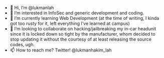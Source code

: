 - 👋 Hi, I’m @lukmanlah
- 👀 I’m interested in InfoSec and generic development and coding.
- 🌱 I’m currently learning Web Development (at the time of writing, I kinda got too rusty for it, left everything I've learned at campus)
- 💞️ I’m looking to collaborate on hacking/jailbreaking my in-car headunit since it is locked down so tight by the manufacturer, whom decided to stop updating it without the courtesy of at least releasing the source codes, ugh.
- 📫 How to reach me? Twitter! @lukmanhakim_lah

<!---
lukmanlah/lukmanlah is a ✨ special ✨ repository because its `README.md` (this file) appears on your GitHub profile.
You can click the Preview link to take a look at your changes.
--->
